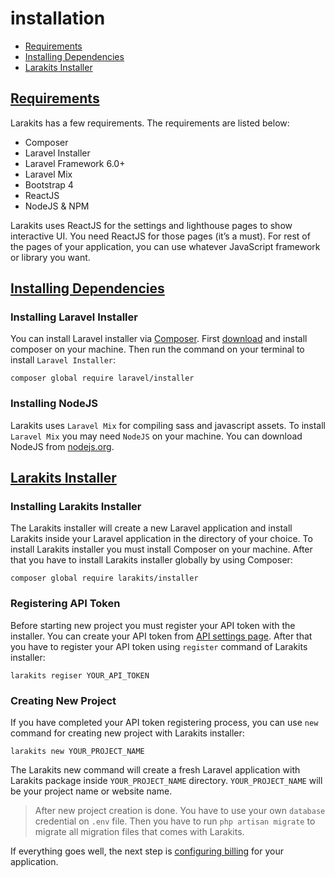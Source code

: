 # installation
* [Requirements](#requirements)
* [Installing Dependencies](#installing-dependencies)
* [Larakits Installer](#installer)

## [Requirements](#requirements)
Larakits has a few requirements. The requirements are listed below:

* Composer
* Laravel Installer
* Laravel Framework 6.0+
* Laravel Mix
* Bootstrap 4
* ReactJS 
* NodeJS & NPM

Larakits uses ReactJS for the settings and lighthouse pages to show interactive UI. You need ReactJS for those pages (it’s a must). For rest of the pages of your application, you can use whatever JavaScript framework or library you want.

## [Installing Dependencies](#installing-dependencies)

### Installing Laravel Installer
You can install Laravel installer via [Composer](https://getcomposer.org).  First [download](https://getcomposer.org/download) and install composer on your machine. Then run the command on your terminal to install `Laravel Installer`:

```
composer global require laravel/installer
```

### Installing NodeJS
Larakits uses `Laravel Mix` for compiling sass and javascript assets. To install `Laravel Mix` you may need `NodeJS` on your machine.
You can download NodeJS from [nodejs.org](https://nodejs.org).


## [Larakits Installer](#installer)
### Installing Larakits Installer 
The Larakits installer will create a new Laravel application and install Larakits inside your Laravel application in the directory of your choice. To install Larakits installer you must install Composer on your machine. After that you have to install Larakits installer globally by using Composer:

```
composer global require larakits/installer
```

### Registering API Token
Before starting new project you must register your API token with the installer. You can create your API token from [API settings page](https://larakits.com/settings/api). After that you have to register your API token using `register` command of Larakits installer:

```
larakits regiser YOUR_API_TOKEN
```

### Creating New Project
If you have completed your API token registering process, you can use `new` command for creating new project with Larakits installer:

```
larakits new YOUR_PROJECT_NAME
```

The Larakits new command will create a fresh Laravel application with Larakits package inside `YOUR_PROJECT_NAME` directory. `YOUR_PROJECT_NAME` will be your project name or website name.

> After new project creation is done. You have to use your own `database` credential on `.env` file. Then you have to run `php artisan migrate` to migrate all migration files that comes with Larakits.  

If everything goes well, the next step is [configuring billing](/docs/{version}/billing) for your application.